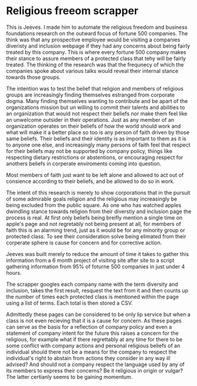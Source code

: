 # Religious freeom scrapper

This is Jeeves.  I made him to automate the religious freedom and business foundations research on the outward focus of fortune 500 companies.
The think was that any prospective employee would be visiting a companies diveristy and inclusion webpage if they had any concerns about being fairly treated by this company.  This is where every fortune 500 company makes their stance to assure members of a protected class that tehy will be fairly treated.  The thinking of the research was that the frequnecy of which the companies spoke about various talks would reveal their internal stance towards those groups.

The intention was to test the belief that religion and members of religious groups are increasingly finding themselves estranged from corporate dogma.
Many finding themselves wanting to contribute and be apart of the organizations mission but un willing to commit their talents and abilities to an organization that would not respect their beliefs nor make them feel like an unwelcome outsider in their operations.  Just as any member of an organization operates on their beliefs of how the world should work and what will make it a better place so too is any person of faith driven by those same beliefs.  Their beliefs and their identity is as important to them as it is to anyone one else, and increasingly many persons of faith feel that respect for their beliefs may not be supported by company policy, things like respecting dietary restrictions or abstentions, or encouraging respect for anothers beliefs in corperate enviroments coming into question.

Most members of faith just want to be left alone and allowed to act out of consience according to their beliefs, and be allowed to do so in work.  

The intent of this research is merely to show corporations that in the pursuit of some admirable goals religion and the religious may increasingly be being excluded from the public square.  As one who has watched apples dwindling stance towards religion from their diverstiy and inclusion page the process is real.  At first only beliefs being breifly mention a single time on apple's page and not regretably not being present at all, for members of faith this is an alarming trend, just as it would be for any minority group or protected class.  To see their consideration solve being elimated from their corperate sphere is cause for concern and for corrective action.  

Jeeves was built merely to reduce the amount of time it takes to gather this information from a 6 month project of visiting site after site to a script gathering information from 95% of foturne 500 companies in just under 4 hours.

The scrapper googles each company name with the term diversity and inclusion, takes the first result, resquest the text from it and then counts up the number of times each protected class is mentioned within the page using a list of terms.  Each total is then stored a CSV.  

Admittedly these pages can be considered to be only lip service but when a class is not even recieving that it is a cause for concern.  As these pages can serve as the basis for a reflection of company policy and even a statement of company intent for the future this raises a concern for the religious, for example what if there regrettably at any time for there to be some conflict with company actions and personal religious beliefs of an individual should there not be a means for the company to respect the individual's right to abstain from actions they consider in any way ill advised?  And should not a company respect the language used by any of its members to express their concerns? Be it religious in origin or vulgar?  The latter certianly seems to be gaining momentum.  
